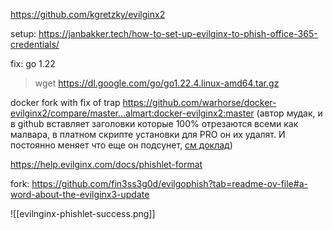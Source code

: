 https://github.com/kgretzky/evilginx2

setup: https://janbakker.tech/how-to-set-up-evilginx-to-phish-office-365-credentials/

fix: go 1.22

> wget https://dl.google.com/go/go1.22.4.linux-amd64.tar.gz



docker fork with fix of trap https://github.com/warhorse/docker-evilginx2/compare/master...almart:docker-evilginx2:master (автор мудак, и в github вставляет заголовки которые 100% отрезаются всеми как малвара, в платном скрипте установки для PRO он их удалят. И постоянно меняет что еще он подсунет, [см доклад](https://owasp.org/www-chapter-sacramento/assets/slides/2023-May.pptx))

https://help.evilginx.com/docs/phishlet-format


fork: https://github.com/fin3ss3g0d/evilgophish?tab=readme-ov-file#a-word-about-the-evilginx3-update

![[evilnginx-phishlet-success.png]]